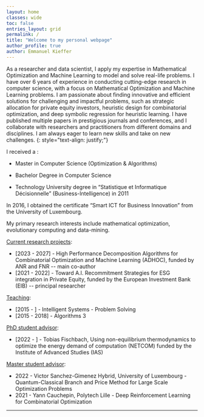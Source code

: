 ```yaml
---
layout: home
classes: wide
toc: false
entries_layout: grid
permalink: /
title: "Welcome to my personal webpage"
author_profile: true
author: Emmanuel Kieffer
---
```



As a researcher and data scientist, I apply my expertise in Mathematical Optimization and Machine Learning to model and solve real-life problems. I have over 6 years of experience in conducting cutting-edge research in computer science, with a focus on Mathematical Optimization and Machine Learning problems.
I am passionate about finding innovative and efficient solutions for challenging and impactful problems, such as strategic allocation for private equity investors, heuristic design for combinatorial optimization, and deep symbolic regression for heuristic learning. I have published multiple papers in prestigious journals and conferences, and I collaborate with researchers and practitioners from different domains and disciplines. I am always eager to learn new skills and take on new challenges.
{: style="text-align: justify;"}


I received a :


* Master in Computer Science (Optimization & Algorithms)

* Bachelor Degree in Computer Science

* Technology University degree in “Statistique et Informatique Décisionnelle” (Business-Intelligence) in 2011

In 2016, I obtained the certificate “Smart ICT for Business Innovation” from the University of Luxembourg.

My primary research interests include mathematical optimization, evolutionary computing and data-mining.

<u>Current research projects</u>:

* [2023 - 2027] - High Performance Decomposition Algorithms for Combinatorial Optimization and Machine Learning (ADHOC), funded by ANR and FNR -- main co-author
* [2021 - 2022] - Toward A.I. Recommitment Strategies for ESG integration in Private Equity, funded by the European Investment Bank (EIB) -- principal researcher

<u>Teaching</u>:

* [2015 -         ]  - Intelligent Systems - Problem Solving
* [2015 - 2018]  - Algorithms 3


<u>PhD student advisor</u>:

* [2022 -        ] - Tobias Fischbach, Using non-equilibrium thermodynamics to optimize the energy demand of computation (NETCOM) funded by the Institute of Advanced Studies (IAS)


<u>Master student advisor</u>:

* 2022 - Victor Sanchez-Gimenez Hybrid, University of Luxembourg - Quantum-Classical Branch and Price Method for Large Scale Optimization Problems
* 2021 - Yann Cauchepin, Polytech Lille - Deep Reinforcement Learning for Combinatorial Optimization



---

